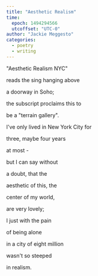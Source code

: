 ```yaml
---
title: "Aesthetic Realism"
time:
  epoch: 1494294566
  utcoffset: "UTC-0"
author: "Jackie Meggesto"
categories:
  - poetry
  - writing
---
```


"Aesthetic Realism NYC"

reads the sing hanging above

a doorway in Soho; 

the subscript proclaims this to

be a "terrain gallery".

I've only lived in New York City for 

three, maybe four years

at most -

but I can say without 

a doubt, that the 

aesthetic of this, the

center of my world,

are very lovely;

I just with the pain 

of being alone

in a city of eight million

wasn't so steeped

in realism. 
